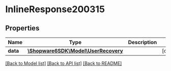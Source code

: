 # InlineResponse200315

## Properties
Name | Type | Description | Notes
------------ | ------------- | ------------- | -------------
**data** | [**\Shopware6SDK\Model\UserRecovery**](UserRecovery.md) |  | [optional] 

[[Back to Model list]](../../README.md#documentation-for-models) [[Back to API list]](../../README.md#documentation-for-api-endpoints) [[Back to README]](../../README.md)


